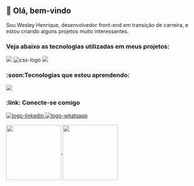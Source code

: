 <h2>👋 Olá, bem-vindo </h2>
Sou Wesley Henrique, desenvolvedor front-end em transição de carreira, e estou criando alguns projetos muito interessantes.
<h3>Veja abaixo as tecnologias utilizadas em meus projetos:</h3>
<img src="https://img.shields.io/badge/HTML5-E34F26?style=for-the-badge&logo=html5&logoColor=white"/>
<img src="https://img.shields.io/badge/CSS-239120?&style=for-the-badge&logo=css3&logoColor=white" alt="css-logo">
<img src="https://img.shields.io/badge/JavaScript-F7DF1E?style=for-the-badge&logo=javascript&logoColor=black">
<br>
<h3>:soon:Tecnologias que estou aprendendo:</h3>
<img src="https://img.shields.io/badge/JavaScript-F7DF1E?style=for-the-badge&logo=javascript&logoColor=black" />
<br>
<h3>:link: Conecte-se comigo</h3>
<a href="https://www.linkedin.com/in/henriquewesley/">
<img src="https://img.shields.io/badge/LinkedIn-0077B5?style=for-the-badge&logo=linkedin&logoColor=white" alt="logo-linkedin"/>
</a>
<a href="https://wa.me/+5571981543804?text=Ol%C3%A1%2C%20vi%20seu%20perfil%20no%20GitHub%20e%20decidi%20entrar%20em%20contato%20para%20obter%20mais%20informa%C3%A7%C3%B5es.">
<img src="https://img.shields.io/badge/WhatsApp-25D366?style=for-the-badge&logo=whatsapp&logoColor=white" alt="logo-whatsapp"/>
</a>	
<br><br>
<a href="https://github.com/henriquewesley/github-readme-stats">
  <img height=150 align="center" src="https://github-readme-stats.vercel.app/api?username=henriquewesley" />
</a>
<a href="https://github.com/henriquewesley/convoychat">
  <img height=150 align="center" src="https://github-readme-stats.vercel.app/api/top-langs?username=henriquewesley&layout=compact&langs_count=8&card_width=320" />
</a>
